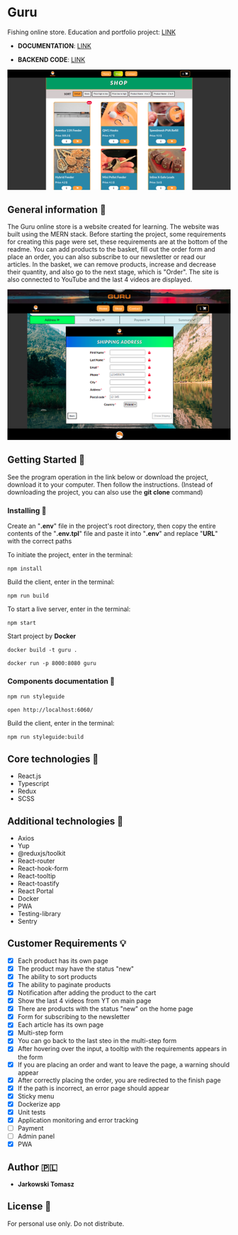# Guru
Fishing online store. Education and portfolio project: [LINK](https://guru-shop.herokuapp.com/)

- **DOCUMENTATION**: [LINK](https://tomaszjarkowski.github.io/guru/)

- **BACKEND CODE**: [LINK](https://github.com/TomaszJarkowski/guru-backend)

![screen__one](./src/img/screen1.png)

## General information :page_facing_up:

The Guru online store is a website created for learning. The website was built using the MERN stack. Before starting the project, some requirements for creating this page were set, these requirements are at the bottom of the readme. You can add products to the basket, fill out the order form and place an order, you can also subscribe to our newsletter or read our articles. In the basket, we can remove products, increase and decrease their quantity, and also go to the next stage, which is "Order". The site is also connected to YouTube and the last 4 videos are displayed.

![screen__two](./src/img/screen2.png)

## Getting Started :envelope_with_arrow:

See the program operation in the link below or download the project, download it to your computer. Then follow the instructions. (Instead of downloading the project, you can also use the **git clone** command)

### Installing :open_file_folder:

Create an "**.env**" file in the project's root directory, then copy the entire contents of the "**.env.tpl**" file and paste it into "**.env**" and replace "**URL**" with the correct paths

To initiate the project, enter in the terminal:

```
npm install
```

Build the client, enter in the terminal:

```
npm run build
```

To start a live server, enter in the terminal:

```
npm start
```

Start project by **Docker**

```
docker build -t guru .
```

```
docker run -p 8000:8080 guru
```

### Components documentation :nail_care:

```
npm run styleguide
```

```
open http://localhost:6060/
```

Build the client, enter in the terminal:

```
npm run styleguide:build
```
## Core technologies :rocket:

* React.js
* Typescript
* Redux
* SCSS 
## Additional technologies :link:

* Axios
* Yup
* @reduxjs/toolkit
* React-router
* React-hook-form
* React-tooltip
* React-toastify
* React Portal
* Docker
* PWA
* Testing-library
* Sentry

## Customer Requirements :bulb:

- [x] Each product has its own page 
- [x] The product may have the status "new"
- [x] The ability to sort products
- [x] The ability to paginate products
- [x] Notification after adding the product to the cart
- [x] Show the last 4 videos from YT on main page
- [x] There are products with the status "new" on the home page
- [x] Form for subscribing to the newsletter
- [x] Each article has its own page
- [x] Multi-step form
- [x] You can go back to the last steo in the multi-step form
- [x] After hovering over the input, a tooltip with the requirements appears in the form
- [x] If you are placing an order and want to leave the page, a warning should appear
- [x] After correctly placing the order, you are redirected to the finish page
- [x] If the path is incorrect, an error page should appear
- [x] Sticky menu
- [x] Dockerize app
- [x] Unit tests
- [x] Application monitoring and error tracking
- [ ] Payment
- [ ] Admin panel
- [x] PWA

## Author :poland:

- **Jarkowski Tomasz** 

## License :closed_book:

For personal use only. Do not distribute.
